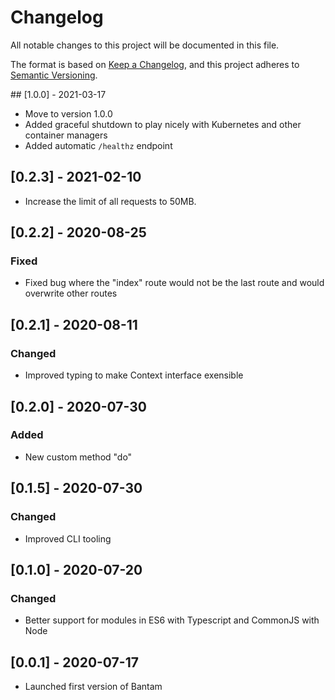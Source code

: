 # Changelog

All notable changes to this project will be documented in this file.

The format is based on [Keep a Changelog](https://keepachangelog.com/en/1.0.0/),
and this project adheres to [Semantic Versioning](https://semver.org/spec/v2.0.0.html).

## [1.0.0] - 2021-03-17

- Move to version 1.0.0
- Added graceful shutdown to play nicely with Kubernetes and other container managers
- Added automatic `/healthz` endpoint

## [0.2.3] - 2021-02-10

- Increase the limit of all requests to 50MB.

## [0.2.2] - 2020-08-25

### Fixed

- Fixed bug where the "index" route would not be the last route and would overwrite other routes

## [0.2.1] - 2020-08-11

### Changed

- Improved typing to make Context interface exensible

## [0.2.0] - 2020-07-30

### Added

- New custom method "do"

## [0.1.5] - 2020-07-30

### Changed

- Improved CLI tooling

## [0.1.0] - 2020-07-20

### Changed

- Better support for modules in ES6 with Typescript and CommonJS with Node

## [0.0.1] - 2020-07-17

- Launched first version of Bantam
